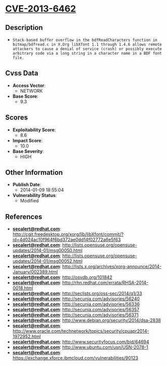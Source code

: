 
# [CVE-2013-6462](http://cgit.freedesktop.org/xorg/lib/libXfont/commit/?id=4d024ac10f964f6bd372ae0dd14f02772a6e5f63)

## Description

- `Stack-based buffer overflow in the bdfReadCharacters function in bitmap/bdfread.c in X.Org libXfont 1.1 through 1.4.6 allows remote attackers to cause a denial of service (crash) or possibly execute arbitrary code via a long string in a character name in a BDF font file.`

## Cvss Data

- **Access Vector**:
  - NETWORK
- **Base Score**:
  - 9.3

## Scores

- **Exploitability Score**:
  - 8.6
- **Impact Score**:
  - 10.0
- **Base Severity**:
  - HIGH

## Other Information

- **Publish Date**:
  - 2014-01-09 18:55:04
- **Vulnerability Status**:
  - Modified

## References

- **secalert@redhat.com**: http://cgit.freedesktop.org/xorg/lib/libXfont/commit/?id=4d024ac10f964f6bd372ae0dd14f02772a6e5f63
- **secalert@redhat.com**: http://lists.opensuse.org/opensuse-updates/2014-01/msg00050.html
- **secalert@redhat.com**: http://lists.opensuse.org/opensuse-updates/2014-01/msg00052.html
- **secalert@redhat.com**: http://lists.x.org/archives/xorg-announce/2014-January/002389.html
- **secalert@redhat.com**: http://osvdb.org/101842
- **secalert@redhat.com**: http://rhn.redhat.com/errata/RHSA-2014-0018.html
- **secalert@redhat.com**: http://seclists.org/oss-sec/2014/q1/33
- **secalert@redhat.com**: http://secunia.com/advisories/56240
- **secalert@redhat.com**: http://secunia.com/advisories/56336
- **secalert@redhat.com**: http://secunia.com/advisories/56357
- **secalert@redhat.com**: http://secunia.com/advisories/56371
- **secalert@redhat.com**: http://www.debian.org/security/2014/dsa-2838
- **secalert@redhat.com**: http://www.oracle.com/technetwork/topics/security/cpuapr2014-1972952.html
- **secalert@redhat.com**: http://www.securityfocus.com/bid/64694
- **secalert@redhat.com**: http://www.ubuntu.com/usn/USN-2078-1
- **secalert@redhat.com**: https://exchange.xforce.ibmcloud.com/vulnerabilities/90123
